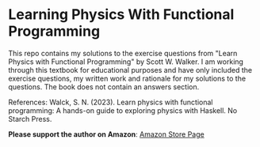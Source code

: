 # Learning Physics With Functional Programming
This repo contains my solutions to the exercise questions from "Learn Physics with Functional Programming" by Scott W. Walker. I am working through this textbook for educational purposes and have only included the exercise questions, my written work and rationale for my solutions to the questions. The book does not contain an answers section.

References:
Walck, S. N. (2023). Learn physics with functional programming: A hands-on guide to exploring physics with Haskell. No Starch Press. 

**Please support the author on Amazon**: [Amazon Store Page](https://a.co/d/hZVlYfk)
